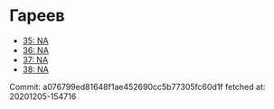 # Гареев
- [35: NA](35.md)
- [36: NA](36.md)
- [37: NA](37.md)
- [38: NA](38.md)

Commit: a076799ed81648f1ae452690cc5b77305fc60d1f
 fetched at: 20201205-154716
